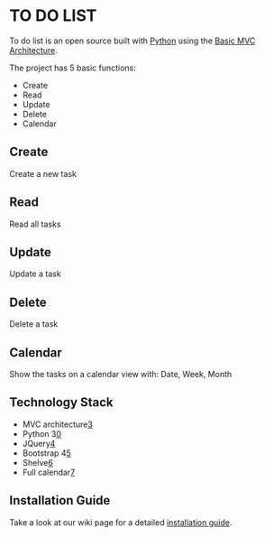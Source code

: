 # TO DO LIST

To do list is an open source built with [Python][0] using the [Basic MVC Architecture][1].

The project has 5 basic functions:

* Create
* Read
* Update
* Delete
* Calendar

## Create

Create a new task

## Read

Read all tasks

## Update

Update a task

## Delete

Delete a task

## Calendar

Show the tasks on a calendar view with: Date, Week, Month

## Technology Stack

* MVC architecture[3]
* Python 3[0]
* JQuery[4]
* Bootstrap 4[5]
* Shelve[6]
* Full calendar[7]

## Installation Guide

Take a look at our wiki page for a detailed [installation guide][2].

[0]: https://www.python.org/
[1]: https://developer.mozilla.org/en-US/docs/Web/Apps/Fundamentals/Modern_web_app_architecture/MVC_architecture/
[2]: https://github.com/ngohoangyell/ROUND-1-TEST-TOPIC/wiki/Installation-Guide/
[3]: https://developer.mozilla.org/en-US/docs/Web/Apps/Fundamentals/Modern_web_app_architecture/MVC_architecture/
[4]: https://jquery.com/
[5]: https://getbootstrap.com/docs/4.1/getting-started/introduction/
[6]: https://docs.python.org/3/library/shelve.html/
[7]: https://fullcalendar.io/

